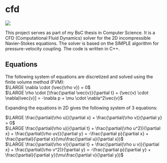 # cfd

<a target="_blank" href="https://www.paypal.com/donate/?hosted_button_id=J65KNQYEK88ML">
  <img src="https://img.shields.io/badge/Donate-PayPal-green.svg">
</a>

This project serves as part of my BsC thesis in Computer Science. It is a CFD (Computational Fluid Dynamics) solver for
the 2D incompressible Navier-Stokes equations. The solver is based on the SIMPLE
algorithm for pressure-velocity coupling. The code is written in C++.

## Equations

The following system of equations are discretized and solved using the finite volume method (FVM):  
$\LARGE \nabla \cdot (\vec{\rho v}) = 0$  
$\LARGE \rho \cdot [\frac{\partial \vec{v}}{\partial t} + (\vec{v} \cdot \nabla)\vec{v}] = -\nabla p + \mu \cdot \nabla^2\vec{v}$

Expanding the equations in 2D gives the following system of 3 equations:

$\LARGE \frac{\partial(\rho u)}{\partial x} + \frac{\partial(\rho v)}{\partial y} = 0$  
$\LARGE \frac{\partial(\rho u)}{\partial t} + \frac{\partial(\rho u^2)}{\partial x} + \frac{\partial(\rho uv)}{\partial y} = -\frac{\partial p}{\partial x} + \frac{\partial}{\partial x}(\mu\frac{\partial u}{\partial x})$  
$\LARGE \frac{\partial(\rho v)}{\partial t} + \frac{\partial(\rho u v)}{\partial x} + \frac{\partial(\rho v^2)}{\partial y} = -\frac{\partial p}{\partial y} + \frac{\partial}{\partial y}(\mu\frac{\partial v}{\partial y})$